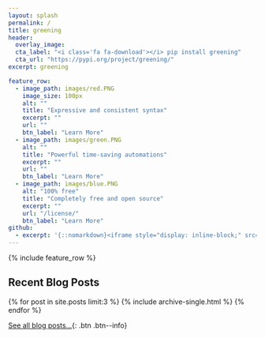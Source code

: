 ```yaml
---
layout: splash
permalink: /
title: greening
header:
  overlay_image:
  cta_label: "<i class='fa fa-download'></i> pip install greening"
  cta_url: "https://pypi.org/project/greening/"
excerpt: greening

feature_row:
  - image_path: images/red.PNG
    image_size: 100px
    alt: ""
    title: "Expressive and consistent syntax"
    excerpt: ""
    url: ""
    btn_label: "Learn More"
  - image_path: images/green.PNG
    alt: ""
    title: "Powerful time-saving automations"
    excerpt: ""
    url: ""
    btn_label: "Learn More"
  - image_path: images/blue.PNG
    alt: "100% free"
    title: "Completely free and open source"
    excerpt: ""
    url: "/license/"
    btn_label: "Learn More"
github:
  - excerpt: '{::nomarkdown}<iframe style="display: inline-block;" src="https://ghbtns.com/github-btn.html?user=mmistakes&repo=minimal-mistakes&type=star&count=true&size=large" frameborder="0" scrolling="0" width="160px" height="30px"></iframe> <iframe style="display: inline-block;" src="https://ghbtns.com/github-btn.html?user=mmistakes&repo=minimal-mistakes&type=fork&count=true&size=large" frameborder="0" scrolling="0" width="158px" height="30px"></iframe>{:/nomarkdown}'
---
```


{% include feature_row %}

<h2> Recent Blog Posts </h2>

{% for post in site.posts limit:3 %}
  {% include archive-single.html %}
{% endfor %}

[See all blog posts...]({{site.url}}{{site.baseurl}}/blog/){: .btn .btn--info}